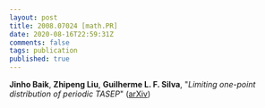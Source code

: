 ```yaml
---
layout: post
title: 2008.07024 [math.PR]
date: 2020-08-16T22:59:31Z
comments: false
tags: publication
published: true
---
```


<b>Jinho Baik</b>, <b>Zhipeng Liu</b>, <b>Guilherme L. F. Silva</b>, "<i>Limiting one-point distribution of periodic TASEP</i>" ([arXiv](http://arxiv.org/abs/2008.07024v1))
